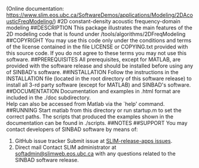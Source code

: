 (Online documentation: <https://www.slim.eos.ubc.ca/SoftwareDemos/applications/Modeling/2DAcousticFreqModeling/>)
#2D constant-density acoustic frequency-domain modeling
##DESCRIPTION
This package illustrates the main features of the 2D modeling code
    that is found under /tools/algorithms/2DFreqModeling
##COPYRIGHT
You may use this code only under the conditions and terms of the
    license contained in the file LICENSE or COPYING.txt provided with
    this source code. If you do not agree to these terms you may not
    use this software.
##PREREQUISITES
All prerequisites, except for MATLAB, are provided with the
    software release and should be installed before using any of
    SINBAD's software.
##INSTALLATION
Follow the instructions in the INSTALLATION file (located in the
    root directory of this software release) to install all 3-rd party
    software (except for MATLAB) and SINBAD's software.
##DOCUMENTATION
Documentation and examples in .html format are included in the ./doc subdirectory.<br />
Help can also be accessed from Matlab via the `help' command.
##RUNNING
Start matlab from this directory or run startup.m to set the correct paths. 
    The scripts that produced the examples shown in the documentation can be found in ./scripts. 
##NOTES
##SUPPORT
You may contact developers of SINBAD software by means of:

1. GitHub issue tracker
      Submit issue at [SLIM-release-apps issues](https://github.com/SINBADconsortium/SLIM-release-apps/issues).
2. Direct mail
      Contact SLIM administrator at <softadmin@slimweb.eos.ubc.ca> with any
      questions related to the SINBAD software release.
